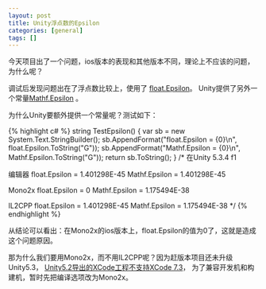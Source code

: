 ```yaml
---
layout: post
title: Unity浮点数的Epsilon
categories: [general]
tags: []
---
```


今天项目出了一个问题，ios版本的表现和其他版本不同，理论上不应该的问题，为什么呢？

调试后发现问题出在了浮点数比较上，使用了 [float.Epsilon](https://msdn.microsoft.com/en-us/library/system.single.epsilon(v=vs.110).aspx)。
Unity提供了另外一个常量[Mathf.Epsilon](http://docs.unity3d.com/ScriptReference/Mathf.Epsilon.html) 。

为什么Unity要额外提供一个常量呢？测试如下：

{% highlight c# %}
string TestEpsilon()
{
    var sb = new System.Text.StringBuilder();
    sb.AppendFormat("float.Epsilon = {0}\n", float.Epsilon.ToString("G"));
    sb.AppendFormat("Mathf.Epsilon = {0}\n", Mathf.Epsilon.ToString("G"));
    return sb.ToString();
}
/*
在Unity 5.3.4 f1 

编辑器
float.Epsilon = 1.401298E-45
Mathf.Epsilon = 1.401298E-45

Mono2x
float.Epsilon = 0
Mathf.Epsilon = 1.175494E-38

IL2CPP
float.Epsilon = 1.401298E-45
Mathf.Epsilon = 1.175494E-38
*/
{% endhighlight %}

从结论可以看出：在Mono2x的ios版本上，float.Epsilon的值为0了，这就是造成这个问题原因。

那为什么我们要用Mono2x，而不用IL2CPP呢？因为赶版本项目还未升级Unity5.3，
[Unity5.2导出的XCode工程不支持XCode 7.3](http://forum.unity3d.com/threads/error-unknown-type-name-__declspec-after-xcode-7-3-upgrade.393128/)，
为了兼容开发机和构建机，暂时先把编译选项改为Mono2x。